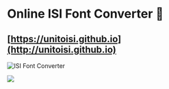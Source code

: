 # Online ISI Font Converter 💙
## [https://unitoisi.github.io](http://unitoisi.github.io)

![ISI Font Converter](https://unitoisi.github.io/screenshot/isifont.jpg)

![](https://komarev.com/ghpvc/?username=unitoisi&style=flat-square)
